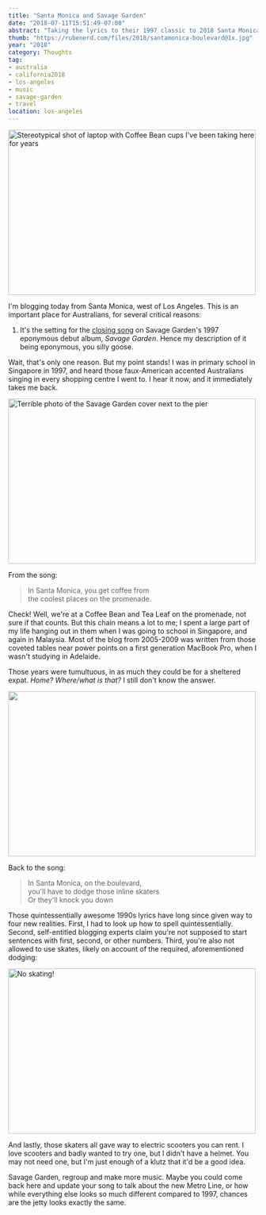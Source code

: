 ```yaml
---
title: "Santa Monica and Savage Garden"
date: "2018-07-11T15:51:49-07:00"
abstract: "Taking the lyrics to their 1997 classic to 2018 Santa Monica."
thumb: "https://rubenerd.com/files/2018/santamonica-boulevard@1x.jpg"
year: "2018"
category: Thoughts
tag:
- australia
- california2018
- los-angeles
- music
- savage-garden
- travel
location: los-angeles
---
```

<p><img src="https://rubenerd.com/files/2018/santamonica-cb@1x.jpg" srcset="https://rubenerd.com/files/2018/santamonica-cb@1x.jpg 1x, https://rubenerd.com/files/2018/santamonica-cb@2x.jpg 2x" alt="Stereotypical shot of laptop with Coffee Bean cups I've been taking here for years" style="width:500px; height:333px;" /></p>

I'm blogging today from Santa Monica, west of Los Angeles. This is an important place for Australians, for several critical reasons:

1. It's the setting for the [closing song] on Savage Garden's 1997 eponymous debut album, *Savage Garden*. Hence my description of it being eponymous, you silly goose.

Wait, that's only one reason. But my point stands! I was in primary school in Singapore in 1997, and heard those faux-American accented Australians singing in every shopping centre I went to. I hear it now, and it immediately takes me back.

<p><img src="https://rubenerd.com/files/2018/santamonica-savage@1x.jpg" srcset="https://rubenerd.com/files/2018/santamonica-savage@1x.jpg 1x, https://rubenerd.com/files/2018/santamonica-savage@2x.jpg 2x" alt="Terrible photo of the Savage Garden cover next to the pier" style="width:500px; height:333px;" /></p>

From the song:

> In Santa Monica, you get coffee from  
> the coolest places on the promenade.

Check! Well, we're at a Coffee Bean and Tea Leaf on the promenade, not sure if that counts. But this chain means a lot to me; I spent a large part of my life hanging out in them when I was going to school in Singapore, and again in Malaysia. Most of the blog from 2005-2009 was written from those coveted tables near power points on a first generation MacBook Pro, when I wasn't studying in Adelaide.

Those years were tumultuous, in as much they could be for a sheltered expat. *Home? Where/what is that?* I still don't know the answer.

<p><img src="https://rubenerd.com/files/2018/santamonica-boulevard@1x.jpg" srcset="https://rubenerd.com/files/2018/santamonica-boulevard@1x.jpg 1x, https://rubenerd.com/files/2018/santamonica-boulevard@2x.jpg 2x" alt="" style="width:500px; height:333px;" /></p>

Back to the song:

> In Santa Monica, on the boulevard,  
> you'll have to dodge those inline skaters  
> Or they'll knock you down

Those quintessentially awesome 1990s lyrics have long since given way to four new realities. First, I had to look up how to spell quintessentially. Second, self-entitled blogging experts claim you're not supposed to start sentences with first, second, or other numbers. Third, you're also not allowed to use skates, likely on account of the required, aforementioned dodging:

<p><img src="https://rubenerd.com/files/2018/santamonica-skate@1x.jpg" srcset="https://rubenerd.com/files/2018/santamonica-skate@1x.jpg 1x, https://rubenerd.com/files/2018/santamonica-skate@2x.jpg 2x" alt="No skating!" style="width:500px; height:333px;" /></p>

And lastly, those skaters all gave way to electric scooters you can rent. I love scooters and badly wanted to try one, but I didn't have a helmet. You may not need one, but I'm just enough of a klutz that it'd be a good idea.

Savage Garden, regroup and make more music. Maybe you could come back here and update your song to talk about the new Metro Line, or how while everything else looks so much different compared to 1997, chances are the jetty looks exactly the same.

[closing song]: https://www.youtube.com/watch?v=NE5QV1itqdk

